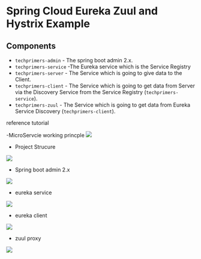 # Spring Cloud  Eureka Zuul and Hystrix Example

## Components
- `techprimers-admin` -  The spring boot admin 2.x.
- `techprimers-service` -The Eureka service which is the Service Registry
- `techprimers-server` - The Service which is going to give data to the Client.
- `techprimers-client` - The Service which is going to get data from Server via the Discovery Service from the Service Registry (`techprimers-service`).
- `techprimers-zuul` - The Service which is going to get data from Eureka Service  Discovery (`techprimers-client`).  


reference tutorial  <href src='http://codecentric.github.io/spring-boot-admin/2.0.1/'>


-MicroServcie working princple 
<img src="https://github.com/DaqingFeng/spring-colud-zuul-eureka-sample/blob/master/picture/Java-microservices.jpg">


- Project Strucure
<img  src="https://github.com/DaqingFeng/spring-colud-zuul-eureka-sample/blob/master/picture/projectStructure.png" />


- Spring boot admin 2.x 
<img  src="https://raw.githubusercontent.com/DaqingFeng/spring-cloud-zuul-eureka-sample/master/picture/metric.png" >


- eureka service 
<img  src="https://raw.githubusercontent.com/DaqingFeng/spring-colud-zuul-eureka-sample/master/picture/eureka.png" />


- eureka client 
<img  src="https://raw.githubusercontent.com/DaqingFeng/spring-colud-zuul-eureka-sample/master/picture/eurekaclient.png" />


- zuul proxy
<img  src="https://raw.githubusercontent.com/DaqingFeng/spring-colud-zuul-eureka-sample/master/picture/zuulproxy.png" />
